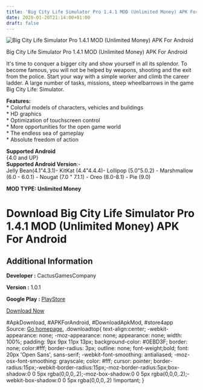 ```yaml
---
title: 'Big City Life Simulator Pro 1.4.1 MOD (Unlimited Money) APK For Android'
date: 2020-01-20T21:14:00+01:00
draft: false
---
```


![Big City Life Simulator Pro 1.4.1 MOD (Unlimited Money) APK For Android](https://i1.wp.com/apkhome.net/wp-content/uploads/2020/01/Big-City-Life-Simulator-Pro-1.4.1-MOD-Unlimited-Money.png "Big City Life Simulator Pro 1.4.1 MOD (Unlimited Money) APK For Android")

  

Big City Life Simulator Pro 1.4.1 MOD (Unlimited Money) APK For Android

It's time to conquer a bigger city and show yourself in all its splendor. To become famous, you will not be helped by weapons, shooting and the exit from the police. Start your way with a simple worker and climb the career ladder. A large number of tasks, missions, steep wheelbarrows in the game Big City Life: Simulator.

**Features:**  
\* Colorful models of characters, vehicles and buildings  
\* HD graphics  
\* Optimization of touchscreen control  
\* More opportunities for the open game world  
\* The endless sea of gameplay  
\* Absolute freedom of action

**Supported Android**  
{4.0 and UP}  
**Supported Android Version**:-  
Jelly Bean(4.1"4.3.1)- KitKat (4.4"4.4.4)- Lollipop (5.0"5.0.2) - Marshmallow (6.0 - 6.0.1) - Nougat (7.0 " 7.1.1) - Oreo (8.0-8.1) - Pie (9.0)

**MOD TYPE: Unlimited Money**

Download Big City Life Simulator Pro 1.4.1 MOD (Unlimited Money) APK For Android
================================================================================

Additional Information
----------------------

**Developer :** CactusGamesCompany

**Version :** 1.0.1

**Google Play :** [PlayStore](https://play.google.com/store/apps/details?id=com.CactusGames.BCLPro)

  

[Download Now](https://store4app.co/post/big-city-life-simulator-pro-1-4-1-mod-unlimited-money-apk-for-android_1579550647)

  
#ApkDownload, #APKForAndroid, #DownloadApkMod, #store4app  
Source: [Go homepage.](https://store4app.co/post/big-city-life-simulator-pro-1-4-1-mod-unlimited-money-apk-for-android_1579550647) .downloadtop{ text-align:center; -webkit-appearance: none; -moz-appearance: none; appearance: none; width: 100%; padding: 9px 9px 11px 13px; background-color: #0EBD3F; border: none; color:#fff; border-radius: 3px; outline: none; font-weight;bold; font: 20px 'Open Sans', sans-serif; -webkit-font-smoothing: antialiased; -moz-osx-font-smoothing: grayscale; color: #fff; cursor: pointer; border-radius:15px;-webkit-border-radius:15px;-moz-border-radius:5px;box-shadow:0 0 5px rgba(0,0,0,.2);-moz-box-shadow:0 0 5px rgba(0,0,0,.2);-webkit-box-shadow:0 0 5px rgba(0,0,0,.2) !important; }